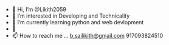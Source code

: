 - 👋 Hi, I’m @Likith2059
- 👀 I’m interested in Developing and Technicality
- 🌱 I’m currently learning python and web devlopment 
- 💞️ 
- 📫 How to reach me ... b.sailikith@gmail.com
917093824510

<!---
Likith2059/Likith2059 is a ✨ special ✨ repository because its `README.md` (this file) appears on your GitHub profile.
You can click the Preview link to take a look at your changes.
--->
